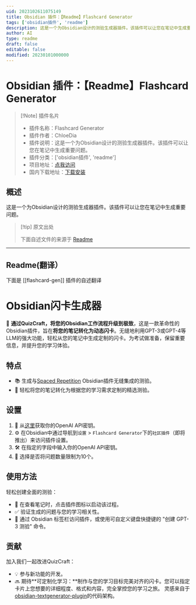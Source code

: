 ```yaml
---
uid: 2023102611075149
title: Obsidian 插件：【Readme】Flashcard Generator
tags: ['obsidian插件', 'readme']
description: 这是一个为Obsidian设计的测验生成器插件。该插件可以让您在笔记中生成重要问题。
author: AI
type: readme
draft: false
editable: false
modified: 20230101000000
---
```


# Obsidian 插件：【Readme】Flashcard Generator

> [!Note] 插件名片
> - 插件名称：Flashcard Generator
> - 插件作者：ChloeDia
> - 插件说明：这是一个为Obsidian设计的测验生成器插件。该插件可以让您在笔记中生成重要问题。
> - 插件分类：['obsidian插件', 'readme']
> - 项目地址：[点我访问](https://github.com/chloedia/Obsidian_Quiz_Generator)
> - 国内下载地址：[下载安装](https://pkmer.cn/products/plugin/pluginMarket/?flashcard-gen)

## 概述

这是一个为Obsidian设计的测验生成器插件。该插件可以让您在笔记中生成重要问题。



> [!tip] 原文出处
> 
>下面自述文件的来源于 [Readme](https://ghproxy.net/https://raw.githubusercontent.com/chloedia/Obsidian_Quiz_Generator/master/README.md)
> 

---

## Readme(翻译）

下面是 [[flashcard-gen]] 插件的自述翻译


# Obsidian闪卡生成器



🚀 **通过QuizCraft，将您的Obsidian工作流程升级到极致**，这是一款革命性的Obsidian插件，旨在**将您的笔记转化为动态闪卡**。无缝地利用GPT-3或GPT-4等LLM的强大功能，轻松从您的笔记中生成定制的闪卡。为考试做准备，保留重要信息，并提升您的学习体验。
## 特点

- 📚 生成与[Spaced Repetition](https://github.com/st3v3nmw/obsidian-spaced-repetition) Obsidian插件无缝集成的测验。
- 🎯 轻松将您的笔记转化为根据您的学习需求定制的精选测验。
## 设置

1. 🔑 从[这里](https://beta.openai.com/account/api-keys)获取你的OpenAI API密钥。
2. ⚙️ 在Obsidian中通过导航到`设置` > `Flashcard Generator`下的`社区插件`（即将推出）来访问插件设置。
3. 🛠️ 在指定的字段中输入你的OpenAI API密钥。
4. 🔢 选择是否将问题数量限制为10个。
## 使用方法

轻松创建全面的测验：
- 📝 在查看笔记时，点击插件图标以启动该过程。
- ✅ 验证生成的问题与您的学习相关性。
- 🚀 通过 Obsidian 标签栏访问插件，或使用可自定义键盘快捷键的 "创建 GPT-3 测验" 命令。
## 贡献

加入我们一起改进QuizCraft：
- 💡 参与新功能的开发。
- 🔜 期待**可定制化学习：**制作与您的学习目标完美对齐的闪卡。您可以指定卡片上您想要的详细程度、格式和内容，完全掌控您的学习之旅。
灵感来自于[obsidian-textgenerator-plugin](https://github.com/nhaouari/obsidian-textgenerator-plugin)的代码架构。



